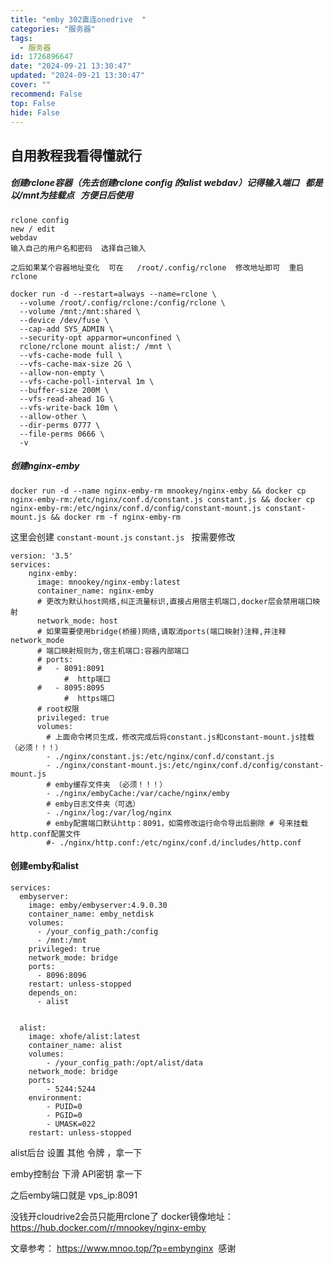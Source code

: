 ```yaml
---
title: "emby 302直连onedrive  "
categories: "服务器"
tags:
  - 服务器
id: 1726896647
date: "2024-09-21 13:30:47"
updated: "2024-09-21 13:30:47"
cover: ""
recommend: False
top: False
hide: False
---
```


## 自用教程我看得懂就行


##### 创建rclone容器（先去创建rclone config 的alist webdav）记得输入端口   都是以/mnt为挂载点   方便日后使用
```
rclone config
new / edit
webdav
输入自己的用户名和密码  选择自己输入

之后如果某个容器地址变化  可在   /root/.config/rclone  修改地址即可  重启rclone

```

```
docker run -d --restart=always --name=rclone \
  --volume /root/.config/rclone:/config/rclone \
  --volume /mnt:/mnt:shared \
  --device /dev/fuse \
  --cap-add SYS_ADMIN \
  --security-opt apparmor=unconfined \
  rclone/rclone mount alist:/ /mnt \
  --vfs-cache-mode full \
  --vfs-cache-max-size 2G \
  --allow-non-empty \
  --vfs-cache-poll-interval 1m \
  --buffer-size 200M \
  --vfs-read-ahead 1G \
  --vfs-write-back 10m \
  --allow-other \
  --dir-perms 0777 \
  --file-perms 0666 \
  -v
```

##### 创建nginx-emby
```
docker run -d --name nginx-emby-rm mnookey/nginx-emby && docker cp nginx-emby-rm:/etc/nginx/conf.d/constant.js constant.js && docker cp nginx-emby-rm:/etc/nginx/conf.d/config/constant-mount.js constant-mount.js && docker rm -f nginx-emby-rm
```
这里会创建 ```constant-mount.js``` ```constant.js ```
按需要修改 
```
version: '3.5'
services:
    nginx-emby:
      image: mnookey/nginx-emby:latest
      container_name: nginx-emby
      # 更改为默认host网络,纠正流量标识,直接占用宿主机端口,docker层会禁用端口映射
      network_mode: host
      # 如果需要使用bridge(桥接)网络,请取消ports(端口映射)注释,并注释network_mode
      # 端口映射规则为,宿主机端口:容器内部端口
      # ports:
      #   - 8091:8091
            #  http端口
      #   - 8095:8095
            #  https端口
      # root权限
      privileged: true
      volumes:
        # 上面命令拷贝生成，修改完成后将constant.js和constant-mount.js挂载（必须！！！）
        - ./nginx/constant.js:/etc/nginx/conf.d/constant.js
        - ./nginx/constant-mount.js:/etc/nginx/conf.d/config/constant-mount.js
        # emby缓存文件夹 （必须！！！）
        - ./nginx/embyCache:/var/cache/nginx/emby
        # emby日志文件夹（可选）
        - ./nginx/log:/var/log/nginx
        # emby配置端口默认http：8091，如需修改运行命令导出后删除 # 号来挂载http.conf配置文件
        #- ./nginx/http.conf:/etc/nginx/conf.d/includes/http.conf

```



#### 创建emby和alist

```
services:
  embyserver:
    image: emby/embyserver:4.9.0.30
    container_name: emby_netdisk
    volumes:
      - /your_config_path:/config
      - /mnt:/mnt
    privileged: true
    network_mode: bridge
    ports:
      - 8096:8096
    restart: unless-stopped
    depends_on:
      - alist
 

  alist:
    image: xhofe/alist:latest
    container_name: alist
    volumes:
        - /your_config_path:/opt/alist/data
    network_mode: bridge
    ports:
        - 5244:5244
    environment:
        - PUID=0
        - PGID=0
        - UMASK=022
    restart: unless-stopped
```
alist后台 设置 其他 令牌 ，拿一下

emby控制台 下滑 API密钥 拿一下






之后emby端口就是 vps_ip:8091 



没钱开cloudrive2会员只能用rclone了
docker镜像地址： https://hub.docker.com/r/mnookey/nginx-emby 

文章参考： https://www.mnoo.top/?p=embynginx  感谢








